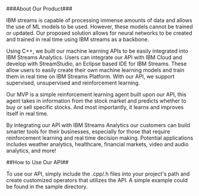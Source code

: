 ###About Our Product###

IBM streams is capable of processing immense amounts of data and allows the use of ML models to be used. However, these models cannot be trained or updated. Our proposed solution allows for neural networks to be created and trained in real time using IBM streams as a backbone.

Using C++, we built our machine learning APIs to be easily integrated into IBM Streams Analytics. Users can integrate our API with IBM Cloud and develop with StreamStudio, an Eclipse based IDE for IBM Streams. These allow users to easily create their own machine learning models and train them in real time on IBM Streams Platform. With our API, we support
supervised, unsupervised and reinforcement learning.

Our MVP is a simple reinforcement learning agent built upon our API, this agent takes in information from the stock market and predicts whether to buy or sell specific stocks. And most importantly, it learns and improves itself in real time.

By integrating our API with IBM Streams Analytics our customers can build smarter tools for their businesses, especially for those that require reinforcement learning and real time decision making. Potential applications includes weather analytics, healthcare, financial markets, video and audio analytics, and more!

##How to Use Our API##

To use our API, simply include the .cpp/.h files into your project's path and create customized operators that utilizes the API. A simple example could be found in the sample directory.